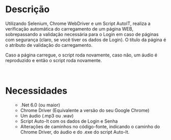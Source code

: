 <h1>Descrição</h1>
Utilizando Selenium, Chrome WebDriver e um Script AutoIT, realiza a verificação automática do carregamento de um página WEB, sobrepassando a validação necessária para o Login em caso de páginas com segurança (claro, se você tiver os dados de Login). O título da página é o atributo de validação do carregamento.
<p>Caso a página carregue, o script roda novamente, caso não, um áudio é reproduzido e então o script roda novamente.</p>
<br>
<h1>Necessidades</h1>
<ol>
  <ul>
    <li>.Net 6.0 (ou maior)</li>
    <li>Chrome Driver (Equivalente a versão do seu Google Chrome)</li>
    <li>Um áudio (.mp3 ou .wav)</li>
    <li>Script Auto-It com os dados de Login e Senha</li>
    <li>Alterações de caminhos no código-fonte, indicando o caminho do Chrome Driver, do áudio e do .exe do script Auto-It.</li>
  </ul>
</ol>
